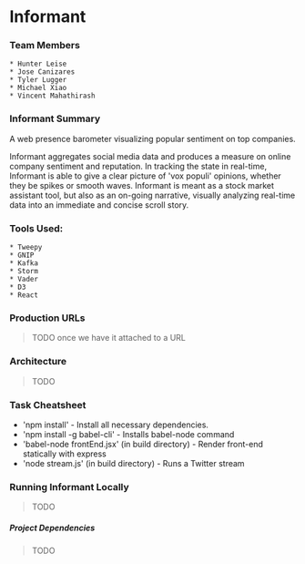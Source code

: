 # Informant

### Team Members

    * Hunter Leise
    * Jose Canizares
    * Tyler Lugger
    * Michael Xiao
    * Vincent Mahathirash

### Informant Summary

A web presence barometer visualizing popular sentiment on top companies.

Informant aggregates social media data and produces a measure on online company sentiment and reputation. In tracking the state in real-time, Informant is able to give a clear picture of 'vox populi' opinions, whether they be spikes or smooth waves. Informant is meant as a stock market assistant tool, but also as an on-going narrative, visually analyzing real-time data into an immediate and concise scroll story.

### Tools Used:
    * Tweepy
    * GNIP
    * Kafka
    * Storm
    * Vader
    * D3
    * React

### Production URLs

> TODO once we have it attached to a URL

### Architecture

> TODO

### Task Cheatsheet

   * 'npm install' - Install all necessary dependencies.
   * 'npm install -g babel-cli' - Installs babel-node command
   * 'babel-node frontEnd.jsx' (in build directory) - Render front-end statically with express
   * 'node stream.js' (in build directory) - Runs a Twitter stream
   
### Running Informant Locally

> TODO

##### Project Dependencies

> TODO
